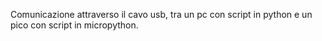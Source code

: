Comunicazione attraverso il cavo usb, tra un pc con script in python e un pico con script in micropython.
